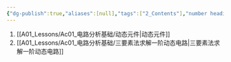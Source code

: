 ```yaml
---
{"dg-publish":true,"aliases":[null],"tags":["2_Contents"],"number headings":"auto, first-level 1, max 6, A.1.","Created-Date":"2023-11-04 09:28:52","Modified-Date":"2024-04-18 11:53:20","permalink":"/A01_Lessons/Ac01_电路分析基础/第3章. 动态电路/","dgPassFrontmatter":true}
---
```





1. [[A01_Lessons/Ac01_电路分析基础/动态元件\|动态元件]]
2. [[A01_Lessons/Ac01_电路分析基础/三要素法求解一阶动态电路\|三要素法求解一阶动态电路]]